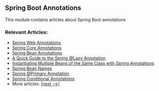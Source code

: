 ## Spring Boot Annotations

This module contains articles about Spring Boot annotations

### Relevant Articles:

- [Spring Web Annotations](https://www.baeldung.com/spring-mvc-annotations)
- [Spring Core Annotations](https://www.baeldung.com/spring-core-annotations)
- [Spring Bean Annotations](https://www.baeldung.com/spring-bean-annotations)
- [A Quick Guide to the Spring @Lazy Annotation](https://www.baeldung.com/spring-lazy-annotation)
- [Instantiating Multiple Beans of the Same Class with Spring Annotations](https://www.baeldung.com/spring-same-class-multiple-beans)
- [Spring Bean Names](https://www.baeldung.com/spring-bean-names)
- [Spring @Primary Annotation](http://www.baeldung.com/spring-primary)
- [Spring Conditional Annotations](https://www.baeldung.com/spring-conditional-annotations)
- More articles: [[next -->]](/spring-boot-modules/spring-boot-annotations-2)
